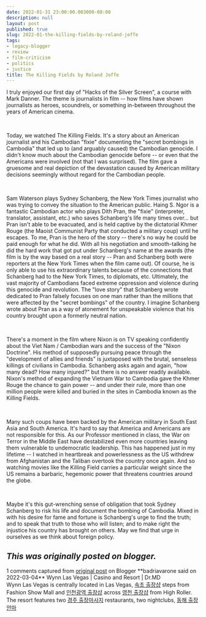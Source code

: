 ```yaml
---
date: 2022-01-31 23:00:00.003000-08:00
description: null
layout: post
published: true
slug: 2022-01-the-killing-fields-by-roland-joffe
tags:
- legacy-blogger
- review
- film-criticism
- politics
- justice
title: The Killing Fields by Roland Joffe
---
```




I truly enjoyed our first day of "Hacks of the Silver Screen", a course with Mark Danner. The theme is
journalists in film -- how films have shown journalists as heroes, scoundrels,
or something in-between throughout the years of American cinema.

 

Today, we watched The Killing Fields. It's a story about an
American journalist and his Cambodian "fixie" documenting the
"secret bombings in Cambodia" that led up to (and arguably caused)
the Cambodian genocide. I didn't know much about the Cambodian genocide before
-- or even that the Americans were involved (not that I was surprised). The film gave a gruesome and real depiction of the devastation caused by American military
decisions seemingly without regard for the Cambodian people. 

 

Sam Waterson plays
Sydney Schanberg, the New York Times journalist who was trying to convey the
situation to the American public. Haing S. Ngor is a fantastic Cambodian actor
who plays Dith Pran, the "fixie" (interpreter, translator, assistant,
etc.) who saves Schanberg's life many times over... but Pran isn't able to be evacuated,
and is held captive by the dictatorial Khmer Rouge (the Maoist Communist Party
that conducted a military coup) until he escapes. To me, Pran is the hero of
the story -- there's no way he could be paid enough for what he did. With all his negotiation and smooth-talking he did the hard work
that got put under Schanberg's name at the awards (the film is by the way based
on a real story -- Pran and Schanberg both were reporters at the New York Times
when the film came out). Of course, he is only able to use his extraordinary
talents because of the connections that Schanberg had to the New York Times, to
diplomats, etc. Ultimately, the vast majority of Cambodians faced extreme
oppression and violence during this genocide and revolution. The "love
story" that Schanberg wrote dedicated to Pran falsely focuses on one man
rather than the millions that were affected by the "secret bombings"
of the country. I imagine Schanberg wrote about Pran as a way of atonement for unspeakable
violence that his country brought upon a formerly neutral nation.

 

There's a moment in
the film where Nixon is on TV speaking confidently about the Viet Nam /
Cambodian wars and the success of the "Nixon Doctrine". His method of
supposedly pursuing peace through the "development of allies and friends"
is juxtaposed with the brutal, senseless killings of civilians in Cambodia.
Schanberg asks again and again, "how many dead? How many injured?"
but there is no answer readily available. Nixon's method of expanding the
Vietnam War to Cambodia gave the Khmer Rouge the chance to gain power -- and
under their rule, more than one million people were killed and buried in the
sites in Cambodia known as the Killing Fields.

 

Many such coups have
been backed by the American military in South East Asia and South America. It's
hard to say that America and Americans are
not responsible for this. As our Professor mentioned in class, the War on
Terror in the Middle East have destabilized even more countries leaving them
vulnerable to undemocratic leadership. This has happened just in my lifetime -- I watched in
heartbreak and powerlessness as the US withdrew from Afghanistan and the
Taliban overtook the country once again.
And so watching movies like the Killing Field carries
a particular weight since the US remains a barbaric, hegemonic power that
threatens countries around the globe.

 

Maybe it's this gut-wrenching sense of
obligation that took Sydney Schanberg to risk his life and document the bombing
of Cambodia. Mixed in with his desire for fame and fortune is Schanberg's urge
to find the truth; and to speak that truth to those who will listen; and to
make right the injustice his country has brought on others. May we find that
urge in ourselves as we think about foreign policy.

*This was originally posted on blogger.*
-----------------------------


1 comments captured from [original post](https://www.rohanprasad.org/2022/01/the-killing-fields-by-roland-joffe.html) on Blogger
\*\*badriavarone said on 2022-03-04\*\*
Wynn Las Vegas | Casino and Resort | Dr.MD  
Wynn Las Vegas is centrally located in Las Vegas, [속초 출장샵](https://drmcd.com/%ec%86%8d%ec%b4%88%ec%97%90-%eb%8c%80%ed%95%9c-%ec%9a%b0%ec%88%98%ed%95%9c%ec%b6%9c%ec%9e%a5%ec%95%88%eb%a7%88%eb%a6%ac%eb%b7%b0.html) steps from Fashion Show Mall and [인천광역 출장샵](https://drmcd.com/%ec%9d%b8%ec%b2%9c%ea%b4%91%ec%97%ad%ec%b5%9c%ea%b3%a0%ec%8b%9c%ec%84%a4%ec%b6%9c%ec%9e%a5%ec%83%b5.html) across [영천 출장샵](https://drmcd.com/%ec%98%81%ec%b2%9c%ec%b6%9c%ec%9e%a5%eb%a7%88%ec%82%ac%ec%a7%80%ec%9d%b8%ea%b8%b0-%ec%88%9c%ec%9c%84.html) from High Roller. The resort features two [경주 출장마사지](https://www.mapyro.com/%ea%b2%bd%ec%a3%bc%ec%b5%9c%ea%b3%a0%ec%8b%9c%ec%84%a4%ec%b6%9c%ec%9e%a5%ec%83%b5.html) restaurants, two nightclubs, [동해 출장안마](https://www.jtmhub.com/%eb%8f%99%ed%95%b4%ec%b5%9c%ec%83%81%ec%9d%98-%ea%b4%80%eb%a6%ac%ec%b6%9c%ec%9e%a5%ec%83%b5.html)
